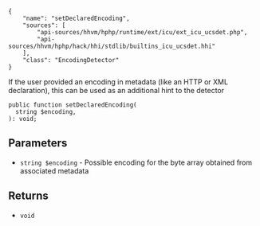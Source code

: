 ``` yamlmeta
{
    "name": "setDeclaredEncoding",
    "sources": [
        "api-sources/hhvm/hphp/runtime/ext/icu/ext_icu_ucsdet.php",
        "api-sources/hhvm/hphp/hack/hhi/stdlib/builtins_icu_ucsdet.hhi"
    ],
    "class": "EncodingDetector"
}
```




If the user provided an encoding in metadata
(like an HTTP or XML declaration),
this can be used as an additional hint to the detector




``` Hack
public function setDeclaredEncoding(
  string $encoding,
): void;
```




## Parameters




+ ` string $encoding ` - Possible encoding for the byte array obtained
  from associated metadata




## Returns




* ` void `
<!-- HHAPIDOC -->
